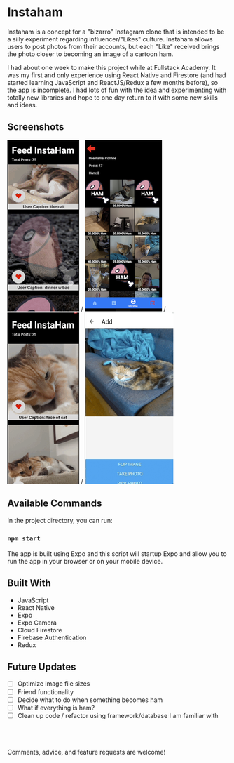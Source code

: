 # Instaham

Instaham is a concept for a "bizarro" Instagram clone that is intended to be a silly experiment regarding influencer/"Likes" culture. Instaham allows users to post photos from their accounts, but each "Like" received brings the photo closer to becoming an image of a cartoon ham. 

<!-- After it goes full ham, it could leave the user's account but persist in the Instaham feed, and there would be no record of someone's popularity via hams. (This idea wasn't implemented in the app.) I wonder if there would be any interest in using an app where receiving no "Likes" meant that a) users liked the post enough to try to preserve it by not "Liking" it or b) no one liked it or c) there is no interest in using this app. -->

I had about one week to make this project while at Fullstack Academy. It was my first and only experience using React Native and Firestore (and had started learning JavaScript and ReactJS/Redux a few months before), so the app is incomplete. I had lots of fun with the idea and experimenting with totally new libraries and hope to one day return to it with some new skills and ideas.

## Screenshots

![](/screenshots/feed.gif "Instaham Photo Feed")
/
![](/screenshots/profile.png "User Profile Page")
/
![](/screenshots/hamifying.gif "Hamification (x4 Speed)")
/
![](/screenshots/camera.gif "Expo Camera for Mobile Photos")

## Available Commands

In the project directory, you can run:

### `npm start`

The app is built using Expo and this script will startup Expo and allow you to run the app in your browser or on your mobile device.

## Built With

- JavaScript
- React Native
- Expo
- Expo Camera
- Cloud Firestore
- Firebase Authentication
- Redux

## Future Updates

- [ ] Optimize image file sizes
- [ ] Friend functionality
- [ ] Decide what to do when something becomes ham
- [ ] What if everything is ham?
- [ ] Clean up code / refactor using framework/database I am familiar with

\
\
\
Comments, advice, and feature requests are welcome!
